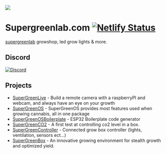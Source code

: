 ![](https://raw.githubusercontent.com/supergreenlab/supergreenlab.com/master/assets/img/logo.png)



# Supergreenlab.com [![Netlify Status](https://api.netlify.com/api/v1/badges/b08c6552-21af-4c20-8915-bd4094e82332/deploy-status)](https://app.netlify.com/sites/modest-ptolemy-9508e6/deploys)
[supergreenlab](https://supergreenlab.com) growshop, led grow lights & more.

## Discord
[![Discord](https://img.shields.io/discord/561976602192510978.svg)](https://www.supergreenlab.com/discord)

## Projects

- [SuperGreenLive](https://github.com/supergreenlab/SuperGreenLive2) - Build a remote camera with a raspberryPI and webcam, and always have an eye on your growth
- [SuperGreenOS](https://github.com/supergreenlab/SuperGreenOS) - SuperGreenOS provides most features used when growing cannabis, all in one package
- [SuperGreenOSBoilerplate](https://github.com/supergreenlab/SuperGreenOSBoilerplate) - ESP32 Boilerplate code generator 
- [SuperGreenCO2](https://github.com/supergreenlab/SuperGreenCO2) - A first test at controlling co2 level in a box.
- [SuperGreenController](https://github.com/supergreenlab/SuperGreenController) - Connected grow box controller (lights, ventilation, sensors ect...)
- [SuperGreenBox](https://github.com/supergreenlab/SuperGreenBox) - An innovative growing environment for stealth growth and optimized yield. 
